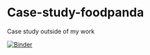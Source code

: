 # Case-study-foodpanda
Case study outside of my work

[![Binder](https://mybinder.org/badge_logo.svg)](https://mybinder.org/v2/gh/SC92113/Case-study-foodpanda/HEAD)
